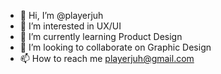 - 👋 Hi, I’m @playerjuh
- 👀 I’m interested in UX/UI
- 🌱 I’m currently learning Product Design
- 💞️ I’m looking to collaborate on Graphic Design
- 📫 How to reach me playerjuh@gmail.com

<!---
playerjuh/playerjuh is a ✨ special ✨ repository because its `README.md` (this file) appears on your GitHub profile.
You can click the Preview link to take a look at your changes.
--->
